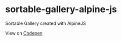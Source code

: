 # sortable-gallery-alpine-js
Sortable Gallery created with AlpineJS

View on [Codepen](https://codepen.io/janikjczcz/full/jOPYEwP)
